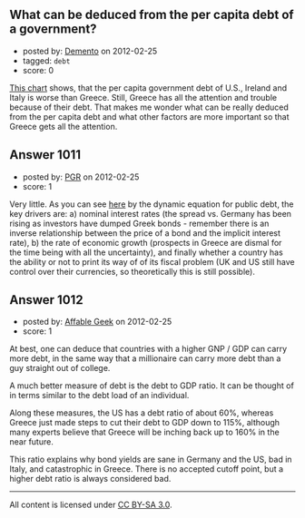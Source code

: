 ## What can be deduced from the per capita debt of a government?

- posted by: [Demento](https://stackexchange.com/users/-1/47-demento) on 2012-02-25
- tagged: `debt`
- score: 0

[This chart][1] shows, that the per capita government debt of U.S., Ireland and Italy is worse than Greece. Still, Greece has all the attention and trouble because of their debt. That makes me wonder what can be really deduced from the per capita debt and what other factors are more important so that Greece gets all the attention.


  [1]: http://www.weeklystandard.com/blogs/chart-america-s-capita-government-debt-worse-greece_631797.html


## Answer 1011

- posted by: [PGR](https://stackexchange.com/users/-1/632-pgr) on 2012-02-25
- score: 1

<p>Very little. As you can see <a href="http://economics.stackexchange.com/questions/914/how-big-a-haircut-to-make-public-debt-sustainable">here</a> by the dynamic equation for public debt, the key drivers are: a) nominal interest rates (the spread vs. Germany has been rising as investors have dumped Greek bonds - remember there is an inverse relationship between the price of a bond and the implicit interest rate), b) the rate of economic growth (prospects in Greece are dismal for the time being with all the uncertainty), and finally whether a country has the ability or not to print its way of of its fiscal problem (UK and US still have control over their currencies, so theoretically this is still possible). </p>



## Answer 1012

- posted by: [Affable Geek](https://stackexchange.com/users/-1/491-affable-geek) on 2012-02-25
- score: 1

At best, one can deduce that countries with a higher GNP / GDP can carry more debt, in the same way that a millionaire can carry more debt than a guy straight out of college. 

A much better measure of debt is the debt to GDP ratio. It can be thought of in terms similar to the debt load of an individual. 

Along these measures, the US has a debt ratio of about 60%, whereas Greece just made steps to cut their debt to GDP down to 115%, although many experts believe that Greece will be inching back up to 160% in the near future. 

This ratio explains why bond yields are sane in Germany and the US, bad in Italy, and catastrophic in Greece. There is no accepted cutoff point, but a higher debt ratio is always considered bad. 



---

All content is licensed under [CC BY-SA 3.0](https://creativecommons.org/licenses/by-sa/3.0/).
